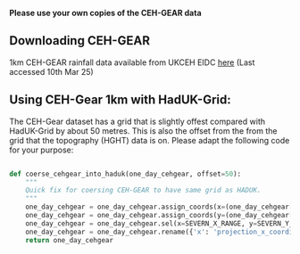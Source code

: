 **Please use your own copies of the CEH-GEAR data**
## Downloading CEH-GEAR
1km CEH-GEAR rainfall data available from UKCEH EIDC [here](https://catalogue.ceh.ac.uk/documents/dbf13dd5-90cd-457a-a986-f2f9dd97e93c) (Last accessed 10th Mar 25)

## Using CEH-Gear 1km with HadUK-Grid:
The CEH-Gear dataset has a grid that is slightly offest compared with HadUK-Grid by about 50 metres. This is also the offset from the from the grid that the topography (HGHT) data is on. Please adapt the following code for your purpose:
```python

def coerse_cehgear_into_haduk(one_day_cehgear, offset=50):
    """
    Quick fix for coersing CEH-GEAR to have same grid as HADUK.
    """
    one_day_cehgear = one_day_cehgear.assign_coords(x=(one_day_cehgear['x'] + offset))
    one_day_cehgear = one_day_cehgear.assign_coords(y=(one_day_cehgear['y'] + offset))
    one_day_cehgear = one_day_cehgear.sel(x=SEVERN_X_RANGE, y=SEVERN_Y_RANGE)
    one_day_cehgear = one_day_cehgear.rename({'x': 'projection_x_coordinate', 'y': 'projection_y_coordinate'})
    return one_day_cehgear

```